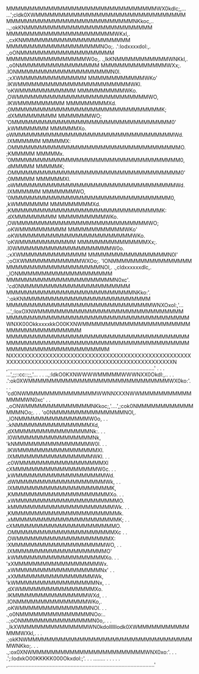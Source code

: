 MMMMMMMMMMMMMMMMMMMMMMMMMMMMMMMMWX0kdlc;,...            ...';cldk0XWMMMMMMMMMMMMMMMMMMMMMMMMMMMMMMMM
MMMMMMMMMMMMMMMMMMMMMMMMMMMNKkoc,..                              ..,:okKNMMMMMMMMMMMMMMMMMMMMMMMMMMM
MMMMMMMMMMMMMMMMMMMMMMMWKxl,.                                          .,cxKNMMMMMMMMMMMMMMMMMMMMMMM
MMMMMMMMMMMMMMMMMMMMNOo;.                 .':lodxxxxdol:,.                 .,oONMMMMMMMMMMMMMMMMMMMM
MMMMMMMMMMMMMMMMMW0o,.                .,lkKNMMMMMMMMMMMWNKkl,.                .,o0NMMMMMMMMMMMMMMMMM
MMMMMMMMMMMMMMWXx;.                 .lONMMMMMMMMMMMMMMMMMMMMN0l.                 .;xXWMMMMMMMMMMMMMM
MMMMMMMMMMMMWKo'                  .lKWMMMMMMMMMMMMMMMMMMMMMMMMWKl.                  'oKWMMMMMMMMMMMM
MMMMMMMMMMWKo.                   ,OWMMMMMMMMMMMMMMMMMMMMMMMMMMMMWO,                   .lKWMMMMMMMMMM
MMMMMMMMMXd.                    ;0MMMMMMMMMMMMMMMMMMMMMMMMMMMMMMMMK;                    .dXMMMMMMMMM
MMMMMMMWO;                     'OMMMMMMMMMMMMMMMMMMMMMMMMMMMMMMMMMM0'                     ,kWMMMMMMM
MMMMMMXo.                      oWMMMMMMMMMMMMMMMMMMMMMMMMMMMMMMMMMMWd.                     .lXMMMMMM
MMMMMX:                       .OMMMMMMMMMMMMMMMMMMMMMMMMMMMMMMMMMMMMO.                       ;KMMMMM
MMMMMx.                       '0MMMMMMMMMMMMMMMMMMMMMMMMMMMMMMMMMMMM0,                       .dMMMMM
MMMMMK;                       .OMMMMMMMMMMMMMMMMMMMMMMMMMMMMMMMMMMMM0'                       ;0MMMMM
MMMMMMXl.                     .oWMMMMMMMMMMMMMMMMMMMMMMMMMMMMMMMMMMWd.                     .lXMMMMMM
MMMMMMMWO,                     '0MMMMMMMMMMMMMMMMMMMMMMMMMMMMMMMMMM0,                     ,kWMMMMMMM
MMMMMMMMMXd.                    ;KMMMMMMMMMMMMMMMMMMMMMMMMMMMMMMMMK:                    .dXMMMMMMMMM
MMMMMMMMMMWKo.                   ,OWMMMMMMMMMMMMMMMMMMMMMMMMMMMMWO;                   .oKWMMMMMMMMMM
MMMMMMMMMMMMWKo'                  .oKWMMMMMMMMMMMMMMMMMMMMMMMMWKo.                  'oKWMMMMMMMMMMMM
MMMMMMMMMMMMMMMXx;.                 .l0WMMMMMMMMMMMMMMMMMMMMW0o.                 .;xXWMMMMMMMMMMMMMM
MMMMMMMMMMMMMMMMMN0l'                 .;oOXWMMMMMMMMMMMMWXOo;.                 'lONMMMMMMMMMMMMMMMMM
MMMMMMMMMMMMMMMMMMMMNOl,.                 .,cldxxxxxxdlc,.                 .,lONMMMMMMMMMMMMMMMMMMMM
MMMMMMMMMMMMMMMMMMMMMMMN0xc'.                                          .'cd0NMMMMMMMMMMMMMMMMMMMMMMM
MMMMMMMMMMMMMMMMMMMMMMMMMMMNKko:'.                                .':okKNMMMMMMMMMMMMMMMMMMMMMMMMMMM
MMMMMMMMMMMMMMMMMMMMMMMMMMMMMMMWNXOxol:,'...            ...',:loxOXNWMMMMMMMMMMMMMMMMMMMMMMMMMMMMMMM
MMMMMMMMMMMMMMMMMMMMMMMMMMMMMMMMMMMMMMMWNXK00OkkxxxxkkO00KXNWMMMMMMMMMMMMMMMMMMMMMMMMMMMMMMMMMMMMMMM
MMMMMMMMMMMMMMMMMMMMMMMMMMMMMMMMMMMMMMMMMMMMMMMMMMMMMMMMMMMMMMMMMMMMMMMMMMMMMMMMMMMMMMMMMMMMMMMMMMMM
NXXXXXXXXXXXXXXXXXXXXXXXXXXXXXXXXXXXXXXXXXXXXXXXXXXXXXXXXXXXXXXXXXXXXXXXXXXXXXXXXXXXXXXXXXXXXXXXXXXN
,..................................................................................................'
.                                                                                                  . 
.                                       ...',;;::cc::;;,'...                                       . 
.                               ..,:ldkO0KXNWWWWMMMMMWWWNXX0Okdl:,..                               . 
.                          .':ok0XWMMMMMMMMMMMMMMMMMMMMMMMMMMMMMMWX0ko:'.                          . 
.                       'cd0NWMMMMMMMMMMMMMMMWWNNXXXNWWMMMMMMMMMMMMMMMWN0xc'                       . 
.                   .,oONWMMMMMMMMMMMMMMNKkoc;,'....',;cok0NMMMMMMMMMMMMMMMNOo;.                   . 
.                 'o0NMMMMMMMMMMMMMMMNOl,.                .,lONMMMMMMMMMMMMMMMW0o,                 . 
.              .:kNMMMMMMMMMMMMMMMMXd,                        ,dXMMMMMMMMMMMMMMMMNk:.              . 
.            .l0WMMMMMMMMMMMMMMMMNk,                            'kNMMMMMMMMMMMMMMMMW0l.            . 
.          .lKWMMMMMMMMMMMMMMMMMXl.                              .lXMMMMMMMMMMMMMMMMMWKl.          . 
.        .c0WMMMMMMMMMMMMMMMMMMXl                                  cXMMMMMMMMMMMMMMMMMMW0c.        . 
.       ,kWMMMMMMMMMMMMMMMMMMMWd.                                  .dWMMMMMMMMMMMMMMMMMMMWk,       . 
.     .lXMMMMMMMMMMMMMMMMMMMMMK,                                    ,KMMMMMMMMMMMMMMMMMMMMMXo.     . 
.    .xWMMMMMMMMMMMMMMMMMMMMMMO.                                    .kMMMMMMMMMMMMMMMMMMMMMMWk.    . 
.    ,KMMMMMMMMMMMMMMMMMMMMMMMk.                                    .xMMMMMMMMMMMMMMMMMMMMMMMK;    . 
.     cXMMMMMMMMMMMMMMMMMMMMMMO.                                    .OMMMMMMMMMMMMMMMMMMMMMMXc     . 
.      ,OWMMMMMMMMMMMMMMMMMMMMX:                                    :XMMMMMMMMMMMMMMMMMMMMWO,      . 
.       .lXMMMMMMMMMMMMMMMMMMMMO'                                  .kWMMMMMMMMMMMMMMMMMMMXo.       . 
.         'xXMMMMMMMMMMMMMMMMMMWx.                                .xWMMMMMMMMMMMMMMMMMMNx'         . 
.           ,xXMMMMMMMMMMMMMMMMMWk,                              'kWMMMMMMMMMMMMMMMMMNx,           . 
.             ,dXWMMMMMMMMMMMMMMMMXo.                          .lKMMMMMMMMMMMMMMMMWXd,             . 
.               .lONMMMMMMMMMMMMMMMWKo,.                     ,oKWMMMMMMMMMMMMMMMNOl.               . 
.                 .,o0NMMMMMMMMMMMMMMMNOo:..            ..;oONMMMMMMMMMMMMMMMN0o,.                 . 
.                    .,lkXWMMMMMMMMMMMMMMWN0kdollllllodk0XWMMMMMMMMMMMMMMWXkl,.                    . 
.                        .;okKNWMMMMMMMMMMMMMMMMMMMMMMMMMMMMMMMMMMMMWNKko;.                        . 
.                            .,:ox0XNWMMMMMMMMMMMMMMMMMMMMMMMMWNX0xo:'.                            . 
.                                  .';:lodxkO00KKKKK000Okxdol:;'.                                  . 
.                                             ........                                             . 
.                                                                                                  . 
.                                                                                                  .
,..................................................................................................'   

